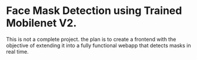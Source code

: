 # Face Mask Detection using Trained Mobilenet V2.

This is not a complete project. the plan is to create a frontend with the objective of extending it into a fully functional webapp that detects masks in real time. 
